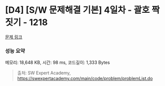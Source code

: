 # [D4] [S/W 문제해결 기본] 4일차 - 괄호 짝짓기 - 1218 

[문제 링크](https://swexpertacademy.com/main/code/problem/problemDetail.do?contestProbId=AV14eWb6AAkCFAYD) 

### 성능 요약

메모리: 18,648 KB, 시간: 98 ms, 코드길이: 1,333 Bytes



> 출처: SW Expert Academy, https://swexpertacademy.com/main/code/problem/problemList.do